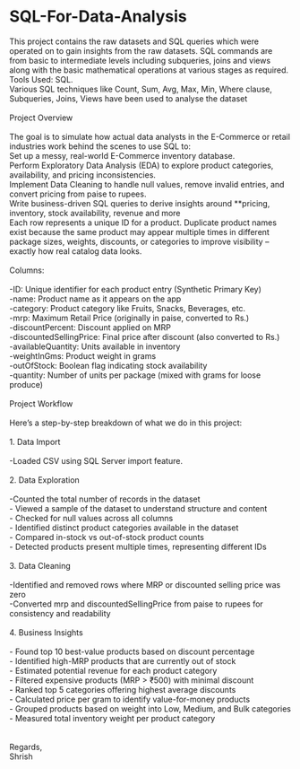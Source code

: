 # SQL-For-Data-Analysis
This project contains the raw datasets and SQL queries which were operated on to gain insights from the raw datasets. SQL commands are from basic to intermediate levels including subqueries, joins and views along with the basic mathematical operations at various stages as required.
<br>Tools Used: SQL.
<br>Various SQL techniques like Count, Sum, Avg, Max, Min, Where clause, Subqueries, Joins, Views have been used to analyse the dataset<br>
<br>Project Overview<br>
<br>The goal is to simulate how actual data analysts in the E-Commerce or retail industries work behind the scenes to use SQL to:
<br>Set up a messy, real-world E-Commerce inventory database.
<br>Perform Exploratory Data Analysis (EDA) to explore product categories, availability, and pricing inconsistencies.
<br>Implement Data Cleaning to handle null values, remove invalid entries, and convert pricing from paise to rupees.
<br>Write business-driven SQL queries to derive insights around **pricing, inventory, stock availability, revenue and more<br>
Each row represents a unique ID for a product. Duplicate product names exist because the same product may appear multiple times in different package sizes, weights, discounts, or categories to improve visibility – exactly how real catalog data looks.<br>
<br>Columns:<br>
<br>-ID: Unique identifier for each product entry (Synthetic Primary Key)
<br>-name: Product name as it appears on the app
<br>-category: Product category like Fruits, Snacks, Beverages, etc.
<br>-mrp: Maximum Retail Price (originally in paise, converted to Rs.)
<br>-discountPercent: Discount applied on MRP
<br>-discountedSellingPrice: Final price after discount (also converted to Rs.)
<br>-availableQuantity: Units available in inventory
<br>-weightInGms: Product weight in grams
<br>-outOfStock: Boolean flag indicating stock availability
<br>-quantity: Number of units per package (mixed with grams for loose produce)<br>
<br>Project Workflow<br>
<br>Here’s a step-by-step breakdown of what we do in this project:<br>
<br>1. Data Import<br>
<br>-Loaded CSV using SQL Server import feature.<br>
<br>2. Data Exploration<br>
<br>-Counted the total number of records in the dataset
<br>- Viewed a sample of the dataset to understand structure and content
<br>- Checked for null values across all columns
<br>- Identified distinct product categories available in the dataset
<br>- Compared in-stock vs out-of-stock product counts
<br>- Detected products present multiple times, representing different IDs<br>
<br>3. Data Cleaning<br>
<br>-Identified and removed rows where MRP or discounted selling price was zero
<br>-Converted mrp and discountedSellingPrice from paise to rupees for consistency and readability<br>
<br>4. Business Insights<br>
<br>- Found top 10 best-value products based on discount percentage
<br>- Identified high-MRP products that are currently out of stock
<br>- Estimated potential revenue for each product category
<br>- Filtered expensive products (MRP > ₹500) with minimal discount
<br>- Ranked top 5 categories offering highest average discounts
<br>- Calculated price per gram to identify value-for-money products
<br>- Grouped products based on weight into Low, Medium, and Bulk categories
<br>- Measured total inventory weight per product category<br>
<br><br>Regards,
<br>Shrish
